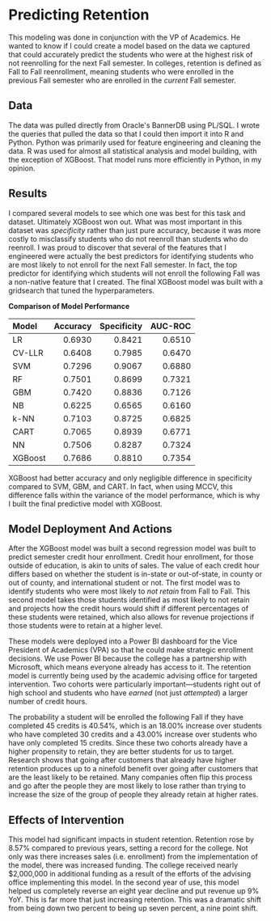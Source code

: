 # Predicting Retention

This modeling was done in conjunction with the VP of Academics. He wanted to know if I could create a model based on the data we captured that could accurately predict the students who were at the highest risk of not reenrolling for the next Fall semester. In colleges, retention is defined as Fall to Fall reenrollment, meaning students who were enrolled in the previous Fall semester who are enrolled in the *current* Fall semester. 

## Data

The data was pulled directly from Oracle's BannerDB using PL/SQL. I wrote the queries that pulled the data so that I could then import it into R and Python. Python was primarily used for feature engineering and cleaning the data. R was used for almost all statistical analysis and model building, with the exception of XGBoost. That model runs more efficiently in Python, in my opinion. 

## Results

I compared several models to see which one was best for this task and dataset. Ultimately XGBoost won out. What was most important in this dataset was *specificity* rather than just pure accuracy, because it was more costly to misclassify students who do not reenroll than students who do reenroll. I was proud to discover that several of the features that I engineered were actually the best predictors for identifying students who are most likely to not enroll for the next Fall semester. In fact, the top predictor for identifying which students will not enroll the following Fall was a non-native feature that I created. The final XGBoost model was built with a gridsearch that tuned the hyperparameters. 

**Comparison of Model Performance**

|**Model**|**Accuracy**|**Specificity**|**AUC-ROC**|
|:--------|-----------:|--------------:|----------:|
|LR       |      0.6930|         0.8421|     0.6510|
|CV-LLR   |      0.6408|         0.7985|     0.6470|
|SVM      |      0.7296|         0.9067|     0.6880|
|RF       |      0.7501|         0.8699|     0.7321|
|GBM      |      0.7420|         0.8836|     0.7126|
|NB       |      0.6225|         0.6565|     0.6160|
|k-NN     |      0.7103|         0.8725|     0.6825|
|CART     |      0.7065|         0.8939|     0.6771|
|NN       |      0.7506|         0.8287|     0.7324|
|XGBoost  |      0.7686|         0.8810|     0.7354|

XGBoost had better accuracy and only negligible difference in specificity compared to SVM, GBM, and CART. In fact, when using MCCV, this difference falls within the variance of the model performance, which is why I built the final predictive model with XGBoost. 

## Model Deployment And Actions

After the XGBoost model was built a second regression model was built to predict semester credit hour enrollment. Credit hour enrollment, for those outside of education, is akin to units of sales. The value of each credit hour differs based on whether the student is in-state or out-of-state, in county or out of county, and international student or not. The first model was to identify students who were most likely to *not retain* from Fall to Fall. This second model takes those students identified as most likely to not retain and projects how the credit hours would shift if different percentages of these students were retained, which also allows for revenue projections if those students were to retain at a higher level. 

These models were deployed into a Power BI dashboard for the Vice President of Academics (VPA) so that he could make strategic enrollment decisions. We use Power BI because the college has a partnership with Microsoft, which means everyone already has access to it. The retention model is currently being used by the academic advising office for targeted intervention. Two cohorts were particularly important&mdash;students right out of high school and students who have *earned* (not just *attempted*) a larger number of credit hours. 

The probability a student will be enrolled the following Fall if they have completed 45 credits is 40.54%, which is an 18.00% increase over students who have completed 30 credits and a 43.00% increase over students who have only completed 15 credits. Since these two cohorts already have a higher propensity to retain, they are better students for us to target. Research shows that going after customers that already have higher retention produces up to a ninefold benefit over going after customers that are the least likely to be retained. Many companies often flip this process and go after the people they are most likely to lose rather than trying to increase the size of the group of people they already retain at higher rates. 

## Effects of Intervention

This model had significant impacts in student retention. Retention rose by 8.57% compared to previous years, setting a record for the college. Not only was there increases sales (i.e. enrollment) from the implementation of the model, there was increased funding. The college received nearly $2,000,000 in additional funding as a result of the efforts of the advising office implementing this model. In the second year of use, this model helped us completely reverse an eight year decline and put revenue up 9% YoY. This is far more that just increasing retention. This was a dramatic shift from being down two percent to being up seven percent, a nine point shift. 

